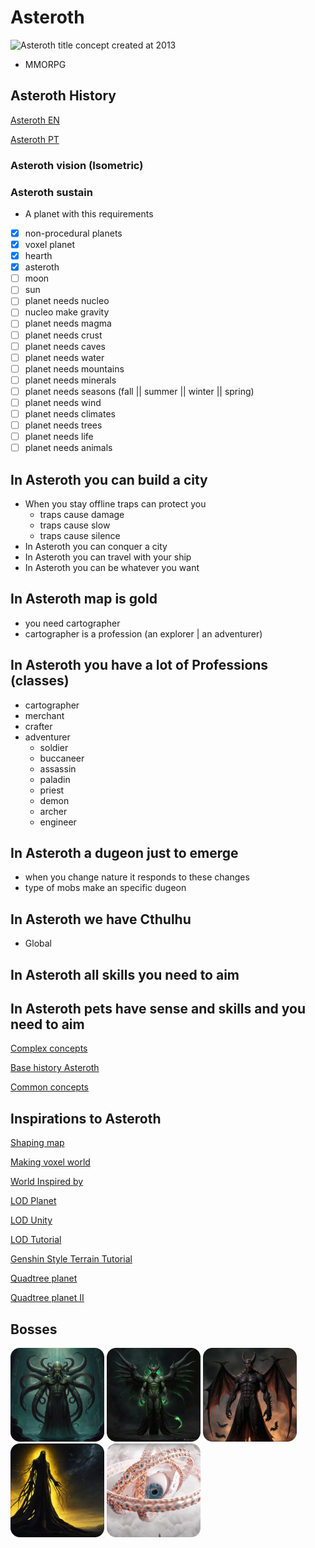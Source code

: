 # Asteroth
![Asteroth title concept created at 2013](https://github.com/LucasHiago/Asteroth/blob/main/white_red_bg.png)

- MMORPG

## Asteroth History
[Asteroth EN](https://docs.google.com/document/d/1LuDPfviZ88G22-sRTWlwPqgNYt_U2yhAzYpFDi5Bu1I/edit?usp=sharing)

[Asteroth PT](https://docs.google.com/document/d/1JtO8rGEvJU0raPRVc7Fga0QPD4SBoPoNWiTtjpG_eIc/edit?usp=sharing)

### Asteroth vision (Isometric)
### Asteroth sustain
  
- A planet with this requirements
- [x] non-procedural planets
- [x] voxel planet
- [x] hearth 
- [x] asteroth
- [ ] moon
- [ ] sun
- [ ] planet needs nucleo
- [ ] nucleo make gravity
- [ ] planet needs magma
- [ ] planet needs crust
- [ ] planet needs caves
- [ ] planet needs water
- [ ] planet needs mountains
- [ ] planet needs minerals
- [ ] planet needs seasons (fall || summer || winter || spring)
- [ ] planet needs wind
- [ ] planet needs climates
- [ ] planet needs trees
- [ ] planet needs life
- [ ] planet needs animals

## In Asteroth you can build a city
- When you stay offline traps can protect you
  * traps cause damage
  * traps cause slow
  * traps cause silence
- In Asteroth you can conquer a city
- In Asteroth you can travel with your ship
- In Asteroth you can be whatever you want

## In Asteroth map is gold
- you need cartographer
- cartographer is a profession (an explorer | an adventurer)

## In Asteroth you have a lot of Professions (classes)
- cartographer
- merchant
- crafter
- adventurer
  *  soldier
  *  buccaneer
  *  assassin
  *  paladin
  *  priest
  *  demon
  *  archer
  *  engineer


## In Asteroth a dugeon just to emerge
- when you change nature it responds to these changes
- type of mobs make an specific dugeon

## In Asteroth we have Cthulhu
- Global

## In Asteroth all skills you need to aim
## In Asteroth pets have sense and skills and you need to aim

[Complex concepts](https://www.figma.com/file/E8NUrxF0Zewbh1yjEjK4TQ/Asteroth-Concept?type=design&node-id=0-1&mode=design&t=xVspUdKty8xuAWqE-0)

[Base history Asteroth](https://docs.google.com/document/d/1LuDPfviZ88G22-sRTWlwPqgNYt_U2yhAzYpFDi5Bu1I/edit)

[Common concepts](https://www.notion.so/Asteroth-49ce46bfcf4d443a891f68e51577121f)


## Inspirations to Asteroth

[Shaping map](https://www.youtube.com/watch?v=6bnFfE82AJg)

[Making voxel world](https://www.youtube.com/watch?v=G5H7oRlr11s)

[World Inspired by](https://github.com/PaperPrototype)

[LOD Planet](https://www.youtube.com/watch?v=lThxbFvbRew&list=PLwRBcuYHwOZ9QVCaZWChCugGIsWuUaTZA)

[LOD Unity](https://www.youtube.com/watch?v=lThxbFvbRew)

[LOD Tutorial](https://www.youtube.com/watch?v=NwdsM-MRfzw)

[Genshin Style Terrain Tutorial](https://www.youtube.com/watch?v=svVps8uih7c)

[Quadtree planet](https://www.youtube.com/watch?v=Gv-HV97yDKY)

[Quadtree planet II](https://www.youtube.com/watch?v=mVF9dRKMbwk)

## Bosses

![Cthulhu](https://raw.githubusercontent.com/LucasHiago/LucasHiago/main/assets/cthulhu.png)
![Azazel](https://raw.githubusercontent.com/LucasHiago/LucasHiago/main/assets/azazel.png)
![Beelzebub](https://raw.githubusercontent.com/LucasHiago/LucasHiago/main/assets/beelzebub.png)
![Hastur](https://raw.githubusercontent.com/LucasHiago/LucasHiago/main/assets/hastur.png)
![Metatron](https://raw.githubusercontent.com/LucasHiago/LucasHiago/main/assets/metatron.png)

